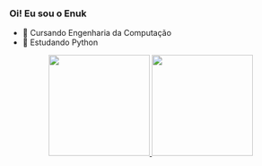 ### Oi! Eu sou o Enuk
- 🔭 Cursando Engenharia da Computação
- 🌱 Estudando Python

<div align="center">
  <a href="https://github.com/EnukN">
  <img height="180em" src="https://github-readme-stats.vercel.app/api?username=EnukN&show_icons=true&theme=dark&include_all_commits=true&count_private=true"/>
  <img height="180em" src="https://github-readme-stats.vercel.app/api/top-langs/?username=EnukN&layout=compact&langs_count=7&theme=dark"/>
</div>
